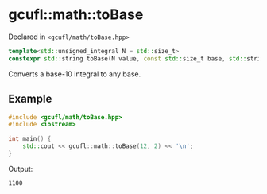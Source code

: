 # gcufl::math::toBase
Declared in `<gcufl/math/toBase.hpp>`
```cpp
template<std::unsigned_integral N = std::size_t>
constexpr std::string toBase(N value, const std::size_t base, std::string_view digits = "0123456789abcdefghijklmnopqrstuvwxyz") noexcept;
```
Converts a base-10 integral to any base.
## Example
```cpp
#include <gcufl/math/toBase.hpp>
#include <iostream>

int main() {
	std::cout << gcufl::math::toBase(12, 2) << '\n';
}
```
Output:
```
1100
```
